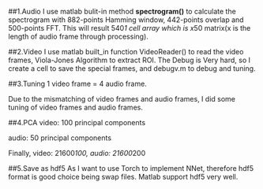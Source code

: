 ##1.Audio
I use matlab bulit-in method **spectrogram()** to calculate the spectrogram with 882-points Hamming window, 442-points overlap and 500-points FFT. This will result 540*1 cell array which is x*50 matrix(x is the length of audio frame through processing).

##2.Video
I use matlab built_in function VideoReader() to read the video frames, Viola-Jones Algorithm to extract ROI. The Debug is Very hard, so I create a cell to save the special frames, and debugv.m to debug and tuning.


##3.Tuning
1 video frame = 4 audio frame.

Due to the mismatching of video frames and audio frames, I did some tuning of video frames and audio frames. 


##4.PCA
video: 100 principal components

audio: 50 principal components

Finally, video: 21600*100, audio: 21600*200

##5.Save as hdf5
As I want to use Torch to implement NNet, therefore hdf5 format is good choice being swap files. Matlab support hdf5 very well.
